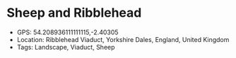 # Sheep and Ribblehead

- GPS: 54.208936111111115,-2.40305
- Location: Ribblehead Viaduct, Yorkshire Dales, England, United Kingdom
- Tags: Landscape, Viaduct, Sheep
